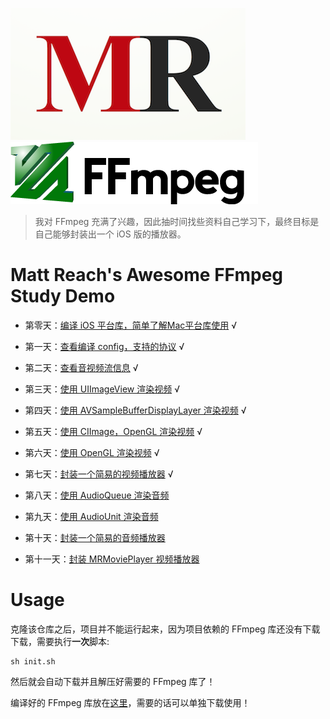 
![](md/imgs/MR-16-9.png)[![](md/imgs/ffmpeg.png)](http://ffmpeg.org/) 


> 我对 FFmpeg 充满了兴趣，因此抽时间找些资料自己学习下，最终目标是自己能够封装出一个 iOS 版的播放器。

# Matt Reach's Awesome FFmpeg Study Demo


- 第零天：[编译 iOS 平台库，简单了解Mac平台库使用](md/000.md) √

- 第一天：[查看编译 config，支持的协议](md/001.md) √

- 第二天：[查看音视频流信息](md/002.md) √

- 第三天：[使用 UIImageView 渲染视频](md/003.md) √

- 第四天：[使用 AVSampleBufferDisplayLayer 渲染视频](md/004.md) √

- 第五天：[使用 CIImage，OpenGL 渲染视频](md/005.md) √

- 第六天：[使用 OpenGL 渲染视频](md/006.md) √

- 第七天：[封装一个简易的视频播放器](md/007.md) √

- 第八天：[使用 AudioQueue 渲染音频](md/008.md)

- 第九天：[使用 AudioUnit 渲染音频](md/009.md)

- 第十天：[封装一个简易的音频播放器](md/010.md)

- 第十一天：[封装 MRMoviePlayer 视频播放器](md/011.md)

# Usage

克隆该仓库之后，项目并不能运行起来，因为项目依赖的 FFmpeg 库还没有下载下载，需要执行**一次**脚本:

```
sh init.sh
```

然后就会自动下载并且解压好需要的 FFmpeg 库了！

编译好的 FFmpeg 库放在[这里](https://github.com/debugly/FFmpeg-iOS-build-script/tree/source)，需要的话可以单独下载使用！
